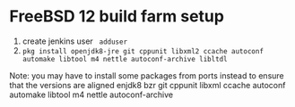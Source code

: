 # FreeBSD 12 build farm setup

1.  create jenkins user `  adduser  `
1.  `pkg install openjdk8-jre git cppunit libxml2 ccache autoconf automake libtool m4 nettle autoconf-archive libltdl`

Note: you may have to install some packages from ports instead to ensure
that the versions are aligned enjdk8 bzr git cppunit libxml ccache
autoconf automake libtool m4 nettle autoconf-archive
